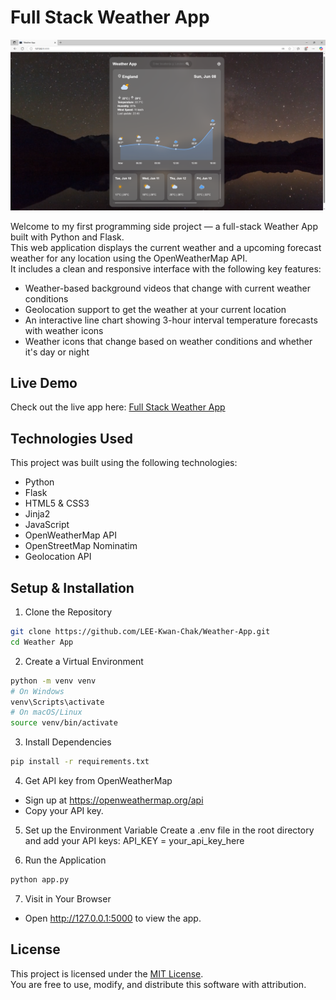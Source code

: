 # Full Stack Weather App

![Weather App Screenshot](screenshot.png)

Welcome to my first programming side project — a full-stack Weather App built with Python and Flask.  
This web application displays the current weather and a upcoming forecast weather for any location using the OpenWeatherMap API.  
It includes a clean and responsive interface with the following key features:

- Weather-based background videos that change with current weather conditions
- Geolocation support to get the weather at your current location
- An interactive line chart showing 3-hour interval temperature forecasts with weather icons
- Weather icons that change based on weather conditions and whether it's day or night


## Live Demo

Check out the live app here: [Full Stack Weather App](https://leekc330.pythonanywhere.com/)


## Technologies Used

This project was built using the following technologies: 

- Python
- Flask
- HTML5 & CSS3
- Jinja2
- JavaScript
- OpenWeatherMap API
- OpenStreetMap Nominatim
- Geolocation API


## Setup & Installation

1. Clone the Repository
```bash
git clone https://github.com/LEE-Kwan-Chak/Weather-App.git
cd Weather App
```

2. Create a Virtual Environment
```bash
python -m venv venv
# On Windows
venv\Scripts\activate
# On macOS/Linux
source venv/bin/activate
```

3. Install Dependencies
```bash
pip install -r requirements.txt
```

4. Get API key from OpenWeatherMap
- Sign up at https://openweathermap.org/api
- Copy your API key.

5. Set up the Environment Variable
Create a .env file in the root directory and add your API keys:
API_KEY = your_api_key_here

6. Run the Application
```bash
python app.py
```

7. Visit in Your Browser
- Open http://127.0.0.1:5000 to view the app.


## License 

This project is licensed under the [MIT License](LICENSE).  
You are free to use, modify, and distribute this software with attribution.